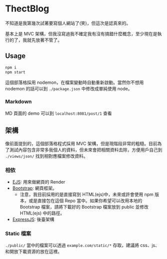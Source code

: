 # ThectBlog
不知道是我第幾次試著要寫個人網站了(笑)，但這次是認真來的。

基本上是 MVC 架構，但我沒寫過我不確定我有沒有搞錯什麼概念，至少現在是執行的了，我就先放著不管了。

## Usage

``` bash
npm i
npm start
```
這個部落格採用 nodemon，在檔案變動時自動重新啟動。當然你不想用 nodemon 的話可以到 `./package.json` 中修改成單純使用 node。

### Markdown
MD 頁面的 demo 可以到 `localhost:8081/post/1` 查看


## 架構
像前面提到的，這個部落格程式採用 MVC 架構，但是現階段非常的粗糙。目前為了測試內容包含非常多我個人的資料，但未來會把相關資料去除，方便用戶自己到 `./views/json/` 找到相對應檔案修改資料。

### 相依
- [EJS](https://ejs.co/): 用來做網頁的 Render
- [Bootstrap](https://getbootstrap.com/): 網頁框架。
    - 注意，我目前採用的是直接寫到 HTML(ejs)中，未來或許會使用 npm 版本，或是直接包在這個 Repo 當中。如果你希望可以改用本地的 Bootstrap 檔案，請將下載好的 Bootstrap 檔案放到 public 並修改 HTML(ejs) 中的路徑。
- [ExpressJS](https://expressjs.com/zh-tw/): 後臺架構

### Static 檔案
`./public/` 當中的檔案可以透過 `example.com/static/*` 存取，建議將 css、js、 和開放下載資源的放在這裡。
